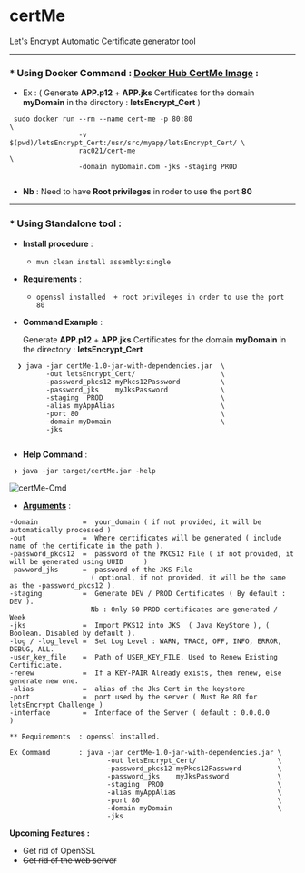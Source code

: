 # certMe
Let's Encrypt Automatic Certificate generator tool

----------

### * Using Docker Command : [Docker Hub CertMe Image](https://hub.docker.com/r/rac021/cert-me)  : 
 - Ex : ( Generate **APP.p12** + **APP.jks** Certificates for the domain **myDomain** in the directory : **letsEncrypt_Cert** ) 
```
 sudo docker run --rm --name cert-me -p 80:80                                \
                 -v $(pwd)/letsEncrypt_Cert:/usr/src/myapp/letsEncrypt_Cert/ \
                 rac021/cert-me                                              \
                 -domain myDomain.com -jks -staging PROD 
 
```
* **Nb** : Need to have **Root privileges** in roder to use the port **80**

----------

### * Using Standalone tool :

- **Install procedure** :

   - ` mvn clean install assembly:single `
   
   
- **Requirements** : 

   - `openssl installed  + root privileges in order to use the port 80 `


- **Command Example** :

  Generate **APP.p12** + **APP.jks** Certificates for the domain **myDomain** in the directory : **letsEncrypt_Cert**

```
  ❯ java -jar certMe-1.0-jar-with-dependencies.jar  \
         -out letsEncrypt_Cert/                     \
         -password_pkcs12 myPkcs12Password          \
         -password_jks    myJksPassword             \
         -staging  PROD                             \
         -alias myAppAlias                          \
         -port 80                                   \
         -domain myDomain                           \
         -jks  
  
  ```

- **Help Command** :

 ```
  ❯ java -jar target/certMe.jar -help
 ```

![certMe-Cmd](https://user-images.githubusercontent.com/7684497/83452856-c9a06c80-a459-11ea-984e-b1d68ed00a0c.jpg)


- [**Arguments**](https://user-images.githubusercontent.com/7684497/83450268-3f560980-a455-11ea-8b37-aca5af00ee9a.jpg) :
 ```
-domain           =  your_domain ( if not provided, it will be automatically processed )
-out              =  Where certificates will be generated ( include name of the certificate in the path ).
-password_pkcs12  =  password of the PKCS12 File ( if not provided, it will be generated using UUID     )
-pawword_jks      =  password of the JKS File 
                     ( optional, if not provided, it will be the same as the -password_pkcs12 ).
-staging          =  Generate DEV / PROD Certificates ( By default : DEV ).
                     Nb : Only 50 PROD certificates are generated / Week
-jks              =  Import PKS12 into JKS  ( Java KeyStore ), ( Boolean. Disabled by default ).
-log / -log_level =  Set Log Level : WARN, TRACE, OFF, INFO, ERROR, DEBUG, ALL.
-user_key_file    =  Path of USER_KEY_FILE. Used to Renew Existing Certificiate.
-renew            =  If a KEY-PAIR Already exists, then renew, else generate new one.
-alias            =  alias of the Jks Cert in the keystore
-port             =  port used by the server ( Must Be 80 for letsEncrypt Challenge )
-interface        =  Interface of the Server ( default : 0.0.0.0                    )

** Requirements  : openssl installed.

Ex Command       : java -jar certMe-1.0-jar-with-dependencies.jar \
                         -out letsEncrypt_Cert/                    \
                         -password_pkcs12 myPkcs12Password         \
                         -password_jks    myJksPassword            \
                         -staging  PROD                            \
                         -alias myAppAlias                         \
                         -port 80                                  \
                         -domain myDomain                          \
                         -jks 
```

**Upcoming Features :**

   - Get rid of OpenSSL
   - ~~Get rid of the web server~~
    
